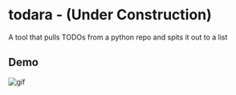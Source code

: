 # todara - (Under Construction)
A tool that pulls TODOs from a python repo and spits it out to a list

## Demo
![gif](https://i.imgur.com/WUWwXpA.gif)
